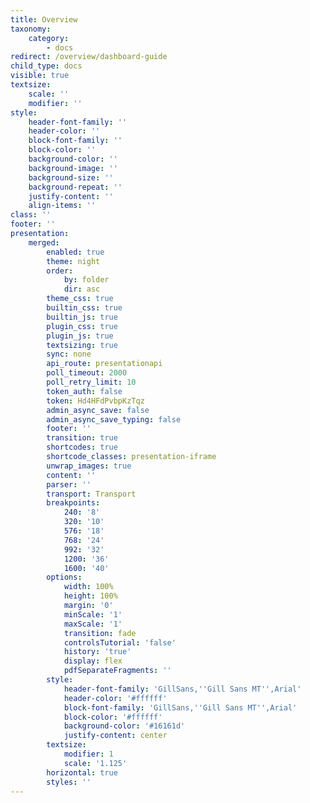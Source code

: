 ```yaml
---
title: Overview
taxonomy:
    category:
        - docs
redirect: /overview/dashboard-guide
child_type: docs
visible: true
textsize:
    scale: ''
    modifier: ''
style:
    header-font-family: ''
    header-color: ''
    block-font-family: ''
    block-color: ''
    background-color: ''
    background-image: ''
    background-size: ''
    background-repeat: ''
    justify-content: ''
    align-items: ''
class: ''
footer: ''
presentation:
    merged:
        enabled: true
        theme: night
        order:
            by: folder
            dir: asc
        theme_css: true
        builtin_css: true
        builtin_js: true
        plugin_css: true
        plugin_js: true
        textsizing: true
        sync: none
        api_route: presentationapi
        poll_timeout: 2000
        poll_retry_limit: 10
        token_auth: false
        token: Hd4HFdPvbpKzTqz
        admin_async_save: false
        admin_async_save_typing: false
        footer: ''
        transition: true
        shortcodes: true
        shortcode_classes: presentation-iframe
        unwrap_images: true
        content: ''
        parser: ''
        transport: Transport
        breakpoints:
            240: '8'
            320: '10'
            576: '18'
            768: '24'
            992: '32'
            1200: '36'
            1600: '40'
        options:
            width: 100%
            height: 100%
            margin: '0'
            minScale: '1'
            maxScale: '1'
            transition: fade
            controlsTutorial: 'false'
            history: 'true'
            display: flex
            pdfSeparateFragments: ''
        style:
            header-font-family: 'GillSans,''Gill Sans MT'',Arial'
            header-color: '#ffffff'
            block-font-family: 'GillSans,''Gill Sans MT'',Arial'
            block-color: '#ffffff'
            background-color: '#16161d'
            justify-content: center
        textsize:
            modifier: 1
            scale: '1.125'
        horizontal: true
        styles: ''
---
```


